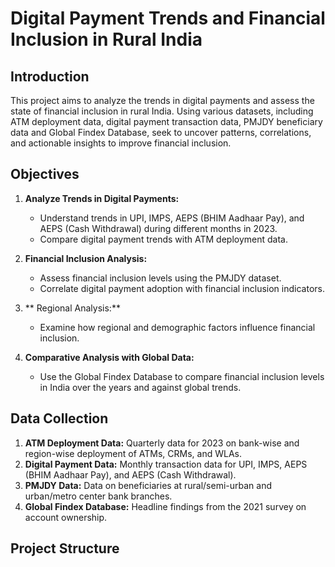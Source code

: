 # Digital Payment Trends and Financial Inclusion in Rural India

## Introduction

This project aims to analyze the trends in digital payments and assess the state of financial inclusion in rural India. Using various datasets, including ATM deployment data, digital payment transaction data, PMJDY beneficiary data and Global Findex Database,  seek to uncover patterns, correlations, and actionable insights to improve financial inclusion.

## Objectives

1. **Analyze Trends in Digital Payments:**
   - Understand trends in UPI, IMPS, AEPS (BHIM Aadhaar Pay), and AEPS (Cash Withdrawal) during different months in 2023.
   - Compare digital payment trends with ATM deployment data.

2. **Financial Inclusion Analysis:**
   - Assess financial inclusion levels using the PMJDY dataset.
   - Correlate digital payment adoption with financial inclusion indicators.

3. ** Regional Analysis:**
   - Examine how regional and demographic factors influence financial inclusion.

4. **Comparative Analysis with Global Data:**
   - Use the Global Findex Database to compare financial inclusion levels in India over the years and against global trends.

## Data Collection

1. **ATM Deployment Data:** Quarterly data for 2023 on bank-wise and region-wise deployment of ATMs, CRMs, and WLAs.
2. **Digital Payment Data:** Monthly transaction data for UPI, IMPS, AEPS (BHIM Aadhaar Pay), and AEPS (Cash Withdrawal).
3. **PMJDY Data:** Data on beneficiaries at rural/semi-urban and urban/metro center bank branches.
4. **Global Findex Database:** Headline findings from the 2021 survey on account ownership.


## Project Structure

